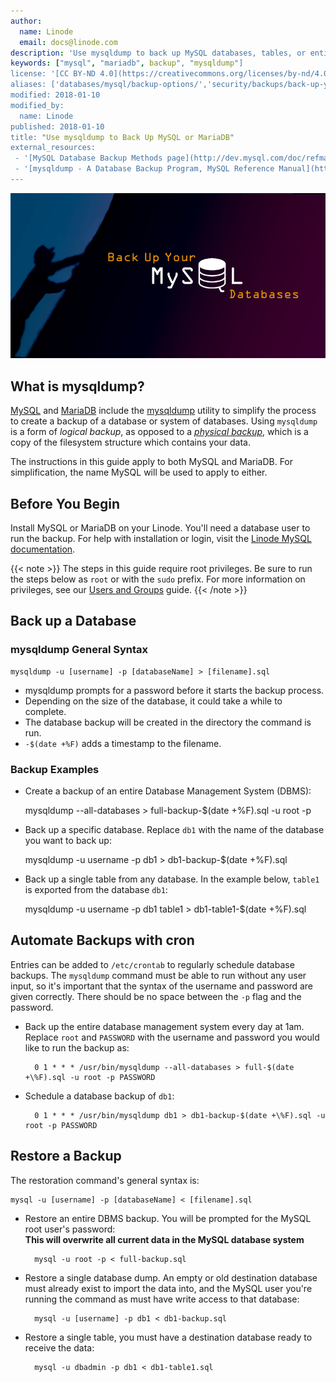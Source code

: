 ```yaml
---
author:
  name: Linode
  email: docs@linode.com
description: 'Use mysqldump to back up MySQL databases, tables, or entire database management systems.'
keywords: ["mysql", "mariadb", backup", "mysqldump"]
license: '[CC BY-ND 4.0](https://creativecommons.org/licenses/by-nd/4.0)'
aliases: ['databases/mysql/backup-options/','security/backups/back-up-your-mysql-databases/','databases/mysql/back-up-your-mysql-databases/']
modified: 2018-01-10
modified_by:
  name: Linode
published: 2018-01-10
title: "Use mysqldump to Back Up MySQL or MariaDB"
external_resources:
 - '[MySQL Database Backup Methods page](http://dev.mysql.com/doc/refman/5.1/en/backup-methods.html)'
 - '[mysqldump - A Database Backup Program, MySQL Reference Manual](https://dev.mysql.com/doc/refman/5.7/en/mysqldump.html)'
---
```


![Use mysqldump to Back Up Your MySQL or MariaDB Database](/docs/assets/back_up_your_mysql-databases.png "Use mysqldump to Back Up Your MySQL Database")

## What is mysqldump?

[MySQL](http://www.mysql.com/) and [MariaDB](https://mariadb.com/) include the [mysqldump](https://dev.mysql.com/doc/refman/5.7/en/mysqldump.html) utility to simplify the process to create a backup of a database or system of databases. Using `mysqldump` is a form of *logical backup*, as opposed to a [*physical backup*](/docs/databases/mysql/create-physical-backups-of-your-mariadb-or-mysql-databases/), which is a copy of the filesystem structure which contains your data.

The instructions in this guide apply to both MySQL and MariaDB. For simplification, the name MySQL will be used to apply to either.

## Before You Begin

Install MySQL or MariaDB on your Linode. You'll need a database user to run the backup. For help with installation or login, visit the [Linode MySQL documentation](/docs/databases/mysql/).

{{< note >}}
The steps in this guide require root privileges. Be sure to run the steps below as `root` or with the `sudo` prefix. For more information on privileges, see our [Users and Groups](/docs/tools-reference/linux-users-and-groups) guide.
{{< /note >}}

## Back up a Database

### mysqldump General Syntax

    mysqldump -u [username] -p [databaseName] > [filename].sql

* mysqldump prompts for a password before it starts the backup process.
* Depending on the size of the database, it could take a while to complete.
* The database backup will be created in the directory the command is run.
* `-$(date +%F)` adds a timestamp to the filename.

### Backup Examples

* Create a backup of an entire Database Management System (DBMS):

    mysqldump --all-databases > full-backup-$(date +%F).sql -u root -p

* Back up a specific database. Replace `db1` with the name of the database you want to back up:

    mysqldump -u username -p db1 > db1-backup-$(date +%F).sql

* Back up a single table from any database. In the example below, `table1` is exported from the database `db1`:

    mysqldump -u username -p db1 table1 > db1-table1-$(date +%F).sql

## Automate Backups with cron

Entries can be added to `/etc/crontab` to regularly schedule database backups. The `mysqldump` command must be able to run without any user input, so it's important that the syntax of the username and password are given correctly. There should be no space between the `-p` flag and the password.

* Back up the entire database management system every day at 1am. Replace `root` and `PASSWORD` with the username and password you would like to run the backup as:

        0 1 * * * /usr/bin/mysqldump --all-databases > full-$(date +\%F).sql -u root -p PASSWORD

* Schedule a database backup of `db1`:

        0 1 * * * /usr/bin/mysqldump db1 > db1-backup-$(date +\%F).sql -u root -p PASSWORD

## Restore a Backup

The restoration command's general syntax is:

    mysql -u [username] -p [databaseName] < [filename].sql

* Restore an entire DBMS backup. You will be prompted for the MySQL root user's password:\
  **This will overwrite all current data in the MySQL database system**

        mysql -u root -p < full-backup.sql

* Restore a single database dump. An empty or old destination database must already exist to import the data into, and the MySQL user you're running the command as must have write access to that database:

        mysql -u [username] -p db1 < db1-backup.sql

* Restore a single table, you must have a destination database ready to receive the data:

        mysql -u dbadmin -p db1 < db1-table1.sql
